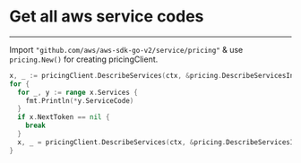 # Get all aws service codes
-----------------------------

Import `"github.com/aws/aws-sdk-go-v2/service/pricing"` & use `pricing.New()` for creating pricingClient.
```go
x, _ := pricingClient.DescribeServices(ctx, &pricing.DescribeServicesInput{})
for {
  for _, y := range x.Services {
    fmt.Println(*y.ServiceCode)
  }
  if x.NextToken == nil {
    break
  }
  x, _ = pricingClient.DescribeServices(ctx, &pricing.DescribeServicesInput{NextToken: x.NextToken})
}
```

